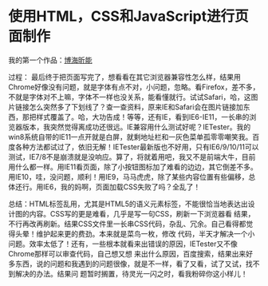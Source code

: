 # 使用HTML，CSS和JavaScript进行页面制作
我的第一个作品：<a href="https://supervsky.github.io/mebqn/page/">博海昕能</a>

过程：
    最后终于把页面写完了，想看看在其它浏览器兼容性怎么样，结果用Chrome好像没有问题，就是字体有点不对，小问题，忽略。看Firefox，差不多，不就是字体对不上嘛，字体不一样也没关系，能看懂就行。试试Safari，哈，这图片链接怎么突然多了下划线了？查一查资料，原来IE和Safari会在图片链接加东西，那把样式覆盖了。哈，大功告成！等等，还有IE，看到IE6-IE11，一长串的浏览器版本，我突然觉得离成功还很远。IE兼容用什么测试好呢？IETester。我的win8系统自带的IE11一点开就是白屏，就剩地址栏和一灰色菜单孤零零嘲笑我。百度各种方法都试过了，依旧无解！IETester最新版也不好用，只有IE6/9/10/11可以测试，IE7/8不是崩溃就是没响应。算了，将就着用吧，我又不是前端大牛，目前用什么都一样。用IE11看页面，除了小按钮图标加了难看的边边，其它倒差不多。用IE10，哇，没问题，顺利！用IE9，马马虎虎，除了某些内容位置有些偏移，总体还行。用IE6，我的妈啊，页面加载CSS失败了吗？全乱了！
    
总结：HTML标签乱用，尤其是HTML5的语义元素标签，不能很恰当地表达出设计图的内容。CSS写的更是难看，几乎是写一句CSS，刷新一下浏览器看    结果，不行再改再刷新。结果CSS文件里一长串CSS代码，杂乱、冗余。自己看得都觉得头晕！维护起来更的费劲。本来就是菜鸟一枚，修改       代码，半天才解决一个小问题。效率太低了！还有，一些根本就看来出错误的原因，IETester又不像Chrome那样可以审查代码，自己想又想       来出什么原因，百度搜索，结果出来好多东西，说的问题和我遇到的问题很像，就是不一样，看了又看，试了又试，找不到解决的办法。结果问    题暂时搁置，待灵光一闪之时，看我粉碎你这小样儿！
